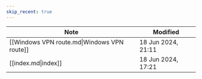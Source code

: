 ```yaml
---
skip_recent: true
---
```

| Note                                        | Modified           |
| ------------------------------------------- | ------------------ |
| [[Windows VPN route.md\|Windows VPN route]] | 18 Jun 2024, 21:11 |
| [[index.md\|index]]                         | 18 Jun 2024, 17:21 |
